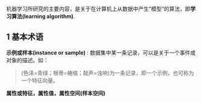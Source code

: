 机器学习所研究的主要内容，是关于在计算机上从数据中产生“模型”的算法，即**学习算法(learning algorithm)**.

## 1 基本术语
**示例或样本(instance or sample)**
:   数据集中某一条记录，可以是关于一个事件或对象的描述。如：
> (色泽=青绿；根蒂=蜷缩；敲声=浊响)为一条记录，即一个示例，也可称为一个特征向量。

**属性或特征，属性值，属性空间(样本空间)**

